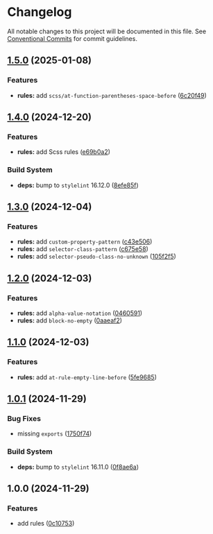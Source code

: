 # Changelog

All notable changes to this project will be documented in this file. See [Conventional Commits](https://conventionalcommits.org) for commit guidelines.

## [1.5.0](https://github.com/front-factory/stylelint-config/compare/v1.4.0...v1.5.0) (2025-01-08)

### Features

* **rules:** add `scss/at-function-parentheses-space-before` ([6c20f49](https://github.com/front-factory/stylelint-config/commit/6c20f49ec70c962273bb7a9cde7366cca1f3d089))

## [1.4.0](https://github.com/front-factory/stylelint-config/compare/v1.3.0...v1.4.0) (2024-12-20)

### Features

* **rules:** add Scss rules ([e69b0a2](https://github.com/front-factory/stylelint-config/commit/e69b0a2a364883f79a673423be8d22a31e55c812))

### Build System

* **deps:** bump to `stylelint` 16.12.0 ([8efe85f](https://github.com/front-factory/stylelint-config/commit/8efe85f3556594f60fe173b3cf52ec4650c6baa8))

## [1.3.0](https://github.com/front-factory/stylelint-config/compare/v1.2.0...v1.3.0) (2024-12-04)

### Features

* **rules:** add `custom-property-pattern` ([c43e506](https://github.com/front-factory/stylelint-config/commit/c43e506da78d867f4ca27791f5f08d096fd42b76))
* **rules:** add `selector-class-pattern` ([c675e58](https://github.com/front-factory/stylelint-config/commit/c675e58c4ab463168622fc41bc522ac78ce5dff2))
* **rules:** add `selector-pseudo-class-no-unknown` ([105f2f5](https://github.com/front-factory/stylelint-config/commit/105f2f5c9b051f5e2840c796ebf63eefda071cfb))

## [1.2.0](https://github.com/front-factory/stylelint-config/compare/v1.1.0...v1.2.0) (2024-12-03)

### Features

* **rules:** add `alpha-value-notation` ([0460591](https://github.com/front-factory/stylelint-config/commit/0460591d917aae2be43a97cc56f27f9e6bc653b5))
* **rules:** add `block-no-empty` ([0aaeaf2](https://github.com/front-factory/stylelint-config/commit/0aaeaf2ac36ff70fdf266ee6bcdb8f15c5cf97ab))

## [1.1.0](https://github.com/front-factory/stylelint-config/compare/v1.0.1...v1.1.0) (2024-12-03)

### Features

* **rules:** add `at-rule-empty-line-before` ([5fe9685](https://github.com/front-factory/stylelint-config/commit/5fe9685ceeff31375217aaa5a026317b4d42e6d4))

## [1.0.1](https://github.com/front-factory/stylelint-config/compare/v1.0.0...v1.0.1) (2024-11-29)

### Bug Fixes

* missing `exports` ([1750f74](https://github.com/front-factory/stylelint-config/commit/1750f74594c39ae949420fa80259e1236ac62105))

### Build System

* **deps:** bump to `stylelint` 16.11.0 ([0f8ae6a](https://github.com/front-factory/stylelint-config/commit/0f8ae6a5a161c3b926030d8b34497303d6124f10))

## 1.0.0 (2024-11-29)

### Features

* add rules ([0c10753](https://github.com/front-factory/stylelint-config/commit/0c10753c7fc6e1386b798f8af27b846afaa6023f))
